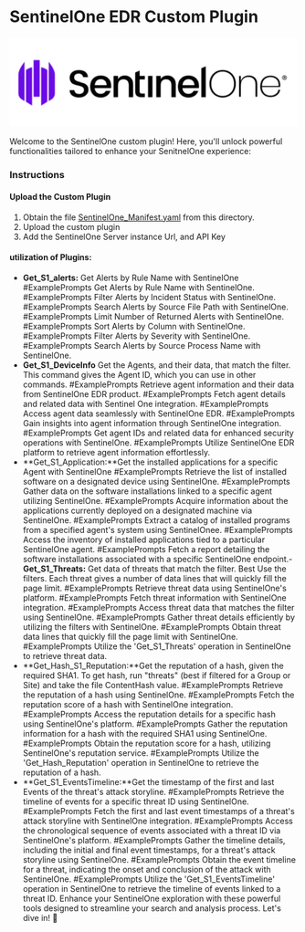 # SentinelOne EDR Custom Plugin

<p align="center">
<img src="./images/logo.png?raw=true">
</p>

Welcome to the SentinelOne custom plugin! Here, you'll unlock powerful functionalities tailored to enhance your SenitnelOne experience:
### Instructions
#### Upload the Custom Plugin

1. Obtain the file [SentinelOne_Manifest.yaml](https://github.com/Azure/Copilot-For-Security/blob/main/Plugins/Community%20Based%20Plugins/SentinelOneEDR/SentinelOneEDR.yaml) from this directory.
2. Upload the custom plugin
3. Add the SentinelOne Server instance  Url, and API Key

#### utilization of Plugins:

- **Get_S1_alerts:** Get Alerts by Rule Name with SentinelOne
                                        #ExamplePrompts Get Alerts by Rule Name with SentinelOne.
                                        #ExamplePrompts Filter Alerts by Incident Status with SentinelOne.
                                        #ExamplePrompts Search Alerts by Source File Path with SentinelOne.
                                        #ExamplePrompts Limit Number of Returned Alerts with SentinelOne.
                                        #ExamplePrompts Sort Alerts by Column with SentinelOne.
                                        #ExamplePrompts Filter Alerts by Severity with SentinelOne.
                                        #ExamplePrompts Search Alerts by Source Process Name with SentinelOne.
- **Get_S1_DeviceInfo** Get the Agents, and their data, that match the filter. This command gives the Agent ID, which you can use in other commands.
                                        #ExamplePrompts Retrieve agent information and their data from SentinelOne EDR product.
                                        #ExamplePrompts Fetch agent details and related data with Sentinel One integration.
                                        #ExamplePrompts Access agent data seamlessly with SentinelOne EDR.
                                        #ExamplePrompts Gain insights into agent information through SentinelOne integration.
                                        #ExamplePrompts Get agent IDs and related data for enhanced security operations with SentinelOne.
                                        #ExamplePrompts Utilize SentinelOne EDR platform to retrieve agent information effortlessly.
- **Get_S1_Application:**Get the installed applications for a specific Agent with SentinelOne
                                        #ExamplePrompts Retrieve the list of installed software on a designated device using SentinelOne.
                                        #ExamplePrompts Gather data on the software installations linked to a specific agent utilizing SentinelOne.
                                        #ExamplePrompts Acquire information about the applications currently deployed on a designated machine via SentinelOne.
                                        #ExamplePrompts Extract a catalog of installed programs from a specified agent's system using SentinelOnee.
                                        #ExamplePrompts Access the inventory of installed applications tied to a particular SentinelOne agent.
                                        #ExamplePrompts Fetch a report detailing the software installations associated with a specific SentinelOne endpoint.- 
**Get_S1_Threats:**  Get data of threats that match the filter. Best Use the filters. Each threat gives a number of data lines that will quickly fill the page limit.
                                      #ExamplePrompts Retrieve threat data using SentinelOne's platform.
                                      #ExamplePrompts Fetch threat information with SentinelOne integration.
                                      #ExamplePrompts Access threat data that matches the filter using SentinelOne.
                                      #ExamplePrompts Gather threat details efficiently by utilizing the filters with SentinelOne.
                                      #ExamplePrompts Obtain threat data lines that quickly fill the page limit with SentinelOne.
                                      #ExamplePrompts Utilize the 'Get_S1_Threats' operation in SentinelOne to retrieve threat data.
- **Get_Hash_S1_Reputation:**Get the reputation of a hash, given the required SHA1. To get hash, run "threats" (best if filtered for a Group or Site) and take the file ContentHash value.
                                      #ExamplePrompts Retrieve the reputation of a hash using SentinelOne.
                                      #ExamplePrompts Fetch the reputation score of a hash with SentinelOne integration.
                                      #ExamplePrompts Access the reputation details for a specific hash using SentinelOne's platform.
                                      #ExamplePrompts Gather the reputation information for a hash with the required SHA1 using SentinelOne.
                                      #ExamplePrompts Obtain the reputation score for a hash, utilizing SentinelOne's reputation service.
                                      #ExamplePrompts Utilize the 'Get_Hash_Reputation' operation in SentinelOne to retrieve the reputation of a hash.
- **Get_S1_EventsTimeline:**Get the timestamp of the first and last Events of the threat's attack storyline.
                                       #ExamplePrompts Retrieve the timeline of events for a specific threat ID using SentinelOne.
                                       #ExamplePrompts Fetch the first and last event timestamps of a threat's attack storyline with SentinelOne integration.
                                       #ExamplePrompts Access the chronological sequence of events associated with a threat ID via SentinelOne's platform.
                                       #ExamplePrompts Gather the timeline details, including the initial and final event timestamps, for a threat's attack storyline using SentinelOne.
                                       #ExamplePrompts Obtain the event timeline for a threat, indicating the onset and conclusion of the attack with SentinelOne.
                                       #ExamplePrompts Utilize the 'Get_S1_EventsTimeline' operation in SentinelOne to retrieve the timeline of events linked to a threat ID.
Enhance your SentinelOne exploration with these powerful tools designed to streamline your search and analysis process. Let's dive in! 🚀
